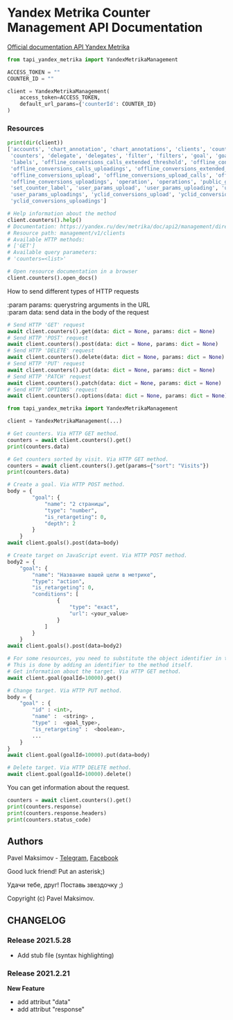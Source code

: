 # Yandex Metrika Counter Management API Documentation

[Official documentation API Yandex Metrika](https://yandex.ru/dev/metrika/doc/api2/management/intro.html)


```python
from tapi_yandex_metrika import YandexMetrikaManagement

ACCESS_TOKEN = ""
COUNTER_ID = ""

client = YandexMetrikaManagement(
    access_token=ACCESS_TOKEN,
    default_url_params={'counterId': COUNTER_ID}
)
```

### Resources
```python
print(dir(client))
['accounts', 'chart_annotation', 'chart_annotations', 'clients', 'counter', 'counter_undelete',
 'counters', 'delegate', 'delegates', 'filter', 'filters', 'goal', 'goals', 'grant', 'grants', 'label',
 'labels', 'offline_conversions_calls_extended_threshold', 'offline_conversions_calls_uploading',
 'offline_conversions_calls_uploadings', 'offline_conversions_extended_threshold',
 'offline_conversions_upload', 'offline_conversions_upload_calls', 'offline_conversions_uploading',
 'offline_conversions_uploadings', 'operation', 'operations', 'public_grant', 'segment', 'segments',
 'set_counter_label', 'user_params_upload', 'user_params_uploading', 'user_params_uploading_confirm',
 'user_params_uploadings', 'yclid_conversions_upload', 'yclid_conversions_uploading',
 'yclid_conversions_uploadings']

# Help information about the method
client.counters().help()
# Documentation: https://yandex.ru/dev/metrika/doc/api2/management/direct_clients/getclients-docpage/
# Resource path: management/v1/clients
# Available HTTP methods:
# ['GET']
# Available query parameters:
# 'counters=<list>'

# Open resource documentation in a browser
client.counters().open_docs()
```

How to send different types of HTTP requests

:param params: querystring arguments in the URL\
:param data: send data in the body of the request
```python
# Send HTTP 'GET' request
await client.counters().get(data: dict = None, params: dict = None)
# Send HTTP 'POST' request
await client.counters().post(data: dict = None, params: dict = None)
# Send HTTP 'DELETE' request
await client.counters().delete(data: dict = None, params: dict = None)
# Send HTTP 'PUT' request
await client.counters().put(data: dict = None, params: dict = None)
# Send HTTP 'PATCH' request
await client.counters().patch(data: dict = None, params: dict = None)
# Send HTTP 'OPTIONS' request
await client.counters().options(data: dict = None, params: dict = None)
```

```python
from tapi_yandex_metrika import YandexMetrikaManagement

client = YandexMetrikaManagement(...)

# Get counters. Via HTTP GET method.
counters = await client.counters().get()
print(counters.data)

# Get counters sorted by visit. Via HTTP GET method.
counters = await client.counters().get(params={"sort": "Visits"})
print(counters.data)

# Create a goal. Via HTTP POST method.
body = {
        "goal": {
            "name": "2 страницы",
            "type": "number",
            "is_retargeting": 0,
            "depth": 2
        }
    }
await client.goals().post(data=body)

# Create target on JavaScript event. Via HTTP POST method.
body2 = {
    "goal": {
        "name": "Название вашей цели в метрике",
        "type": "action",
        "is_retargeting": 0,
        "conditions": [
                {
                    "type": "exact",
                    "url": <your_value>
                }
            ]
        }
    }
await client.goals().post(data=body2)

# For some resources, you need to substitute the object identifier in the url.
# This is done by adding an identifier to the method itself.
# Get information about the target. Via HTTP GET method.
await client.goal(goalId=10000).get()

# Change target. Via HTTP PUT method.
body = {
    "goal" : {
        "id" : <int>,
        "name" :  <string> ,
        "type" :  <goal_type>,
        "is_retargeting" :  <boolean>,
        ...
    }
}
await client.goal(goalId=10000).put(data=body)

# Delete target. Via HTTP DELETE method.
await client.goal(goalId=10000).delete()
```

You can get information about the request.
```python
counters = await client.counters().get()
print(counters.response)
print(counters.response.headers)
print(counters.status_code)
```


## Authors
Pavel Maksimov -
[Telegram](https://t.me/pavel_maksimow),
[Facebook](https://www.facebook.com/pavel.maksimow)

Good luck friend! Put an asterisk;)

Удачи тебе, друг! Поставь звездочку ;)

Copyright (c) Pavel Maksimov.

## CHANGELOG
### Release 2021.5.28
- Add stub file (syntax highlighting)


### Release 2021.2.21

**New Feature**
- add attribut "data"
- add attribut "response"
